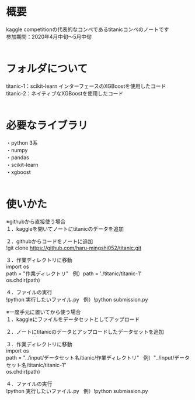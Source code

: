 # 概要
kaggle competitionの代表的なコンペであるtitanicコンペのノートです  
参加期間：2020年4月中旬～5月中旬  
</br>  

# フォルダについて
titanic-1：scikit-learn インターフェースのXGBoostを使用したコード  
titanic-2：ネイティブなXGBoostを使用したコード  
</br>

# 必要なライブラリ
・python 3系  
・numpy  
・pandas  
・scikit-learn  
・xgboost  
</br>

# 使いかた
※githubから直接使う場合  
１．kaggleを開いてノートにtitanicのデータを追加

２．githubからコードをノートに追加  
!git clone https://github.com/haru-mingshi052/titanic.git   

３．作業ディレクトリに移動  
import os  
path = "作業ディレクトリ" &nbsp; 例）path = './titanic/titanic-1'  
os.chdir(path)

４．ファイルの実行  
!python 実行したいファイル.py &nbsp; 例）!python submission.py

※一度手元に置いてから使う場合  
１．kaggleにファイルをデータセットとしてアップロード

２．ノートにtitanicのデータとアップロードしたデータセットを追加

３．作業ディレクトリに移動  
import os  
path = "../input/データセット名/tianic/作業ディレクトリ" &nbsp; 例）"../input/データセット名/titanic/titanic-1"  
os.chdir(path)

４．ファイルの実行  
!python 実行したいファイル.py &nbsp; 例）!python submission.py